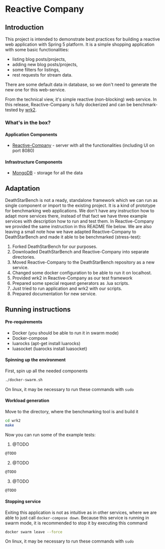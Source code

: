 # Reactive Company 

## Introduction

This project is intended to demonstrate best practices for building 
a reactive web application with Spring 5 platform. It is a simple 
shopping application with some basic functionalities:
- listing blog posts/projects,
- adding new blog posts/projects,
- some filters for listings,
- rest requests for stream data.

There are some default data in database, so we don't
need to generate the new one for this web-service.

From the technical view, it's simple reactive (non-blocking) web 
service. In this release, Reactive-Company  is fully dockerized and 
can be benchmark-tested by
[wrk2](https://github.com/giltene/wrk2).

### What's in the box?

#### Application Components

- [Reactive-Company](src) - server with all the functionalities 
(including UI on port 8080)

#### Infrastructure Components

- [MongoDB](https://docs.mongodb.com/) - storage for all the data

## Adaptation

DeathStarBench is not a ready, standalone framework which we can run
as single component or import to the existing project. It is a kind
of prototype for benchmarking web applications. We don't have any
instruction how to adapt more services there, instead of that fact
we have three example services with description how to run and test
them. In Reactive-Company we provided the same instruction in this
README file below. We are also leaving a small note how we have
adapted Reactive-Company to DeathStarBench and made it able to be
benchmarked (stress-test):

1. Forked DeathStarBench for our purposes.
2. Downloaded DeathStarBench and Reactive-Company into separate directories.
3. Moved Reactive-Company to the DeathStarBench repository as a new service.
4. Changed some docker configuration to be able to run it on localhost.
5. Provided wrk2 in Reactive-Company as our test framework
6. Prepared some special request generators as .lua scripts.
7. Just tried to run application and wrk2 with our scripts.
8. Prepared documentation for new service.

## Running instructions

#### Pre-requirements

- Docker (you should be able to run it in swarm mode)
- Docker-compose
- luarocks (apt-get install luarocks)
- luasocket (luarocks install luasocket)

#### Spinning up the environment

First, spin up all the needed components

```bash
./docker-swarm.sh
```

On linux, it may be necessary to run these commands with ```sudo```

#### Workload generation

Move to the directory, where the benchmarking tool is and build it

```bash
cd wrk2
make
```

Now you can run some of the example tests:
1. @TODO

```bash
@TODO
```

2. @TODO

```bash
@TODO
```

3. @TODO

```bash
@TODO
```

#### Stopping service

Exiting this application is not as intuitive as in other services,
where we are able to just call ```docker-compose down```. Because
this service is running in swarm mode, it is recommended to stop
it by executing this command

```bash
docker swarm leave --force
```

On linux, it may be necessary to run these commands with ```sudo```
